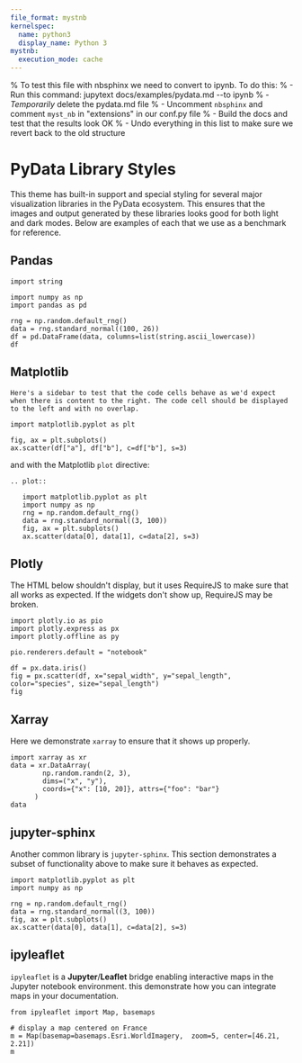 ```yaml
---
file_format: mystnb
kernelspec:
  name: python3
  display_name: Python 3
mystnb:
  execution_mode: cache
---
```


% To test this file with nbsphinx we need to convert to ipynb. To do this:
% - Run this command: jupytext docs/examples/pydata.md --to ipynb
% - _Temporarily_ delete the pydata.md file
% - Uncomment `nbsphinx` and comment `myst_nb` in "extensions" in our conf.py file
% - Build the docs and test that the results look OK
% - Undo everything in this list to make sure we revert back to the old structure

# PyData Library Styles

This theme has built-in support and special styling for several major visualization libraries in the PyData ecosystem.
This ensures that the images and output generated by these libraries looks good for both light and dark modes.
Below are examples of each that we use as a benchmark for reference.

## Pandas

```{code-cell}
import string

import numpy as np
import pandas as pd

rng = np.random.default_rng()
data = rng.standard_normal((100, 26))
df = pd.DataFrame(data, columns=list(string.ascii_lowercase))
df
```

## Matplotlib

```{sidebar}
Here's a sidebar to test that the code cells behave as we'd expect when there is content to the right. The code cell should be displayed to the left and with no overlap.
```

```{code-cell}
import matplotlib.pyplot as plt

fig, ax = plt.subplots()
ax.scatter(df["a"], df["b"], c=df["b"], s=3)
```

and with the Matplotlib `plot` directive:

```{eval-rst}
.. plot::

   import matplotlib.pyplot as plt
   import numpy as np
   rng = np.random.default_rng()
   data = rng.standard_normal((3, 100))
   fig, ax = plt.subplots()
   ax.scatter(data[0], data[1], c=data[2], s=3)
```

## Plotly

The HTML below shouldn't display, but it uses RequireJS to make sure that all
works as expected. If the widgets don't show up, RequireJS may be broken.

```{code-cell}
import plotly.io as pio
import plotly.express as px
import plotly.offline as py

pio.renderers.default = "notebook"

df = px.data.iris()
fig = px.scatter(df, x="sepal_width", y="sepal_length", color="species", size="sepal_length")
fig
```

## Xarray

Here we demonstrate `xarray` to ensure that it shows up properly.

```{code-cell}
import xarray as xr
data = xr.DataArray(
        np.random.randn(2, 3),
        dims=("x", "y"),
        coords={"x": [10, 20]}, attrs={"foo": "bar"}
      )
data
```

## jupyter-sphinx

Another common library is `jupyter-sphinx`.
This section demonstrates a subset of functionality above to make sure it behaves as expected.

```{jupyter-execute}
import matplotlib.pyplot as plt
import numpy as np

rng = np.random.default_rng()
data = rng.standard_normal((3, 100))
fig, ax = plt.subplots()
ax.scatter(data[0], data[1], c=data[2], s=3)
```

## ipyleaflet

`ipyleaflet` is a **Jupyter**/**Leaflet** bridge enabling interactive maps in the Jupyter notebook environment. this demonstrate how you can integrate maps in your documentation.

```{jupyter-execute}
from ipyleaflet import Map, basemaps

# display a map centered on France
m = Map(basemap=basemaps.Esri.WorldImagery,  zoom=5, center=[46.21, 2.21])
m
```

